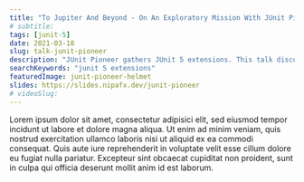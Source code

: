 ```yaml
---
title: "To Jupiter And Beyond - On An Exploratory Mission With JUnit Pioneer"
# subtitle:
tags: [junit-5]
date: 2021-03-18
slug: talk-junit-pioneer
description: "JUnit Pioneer gathers JUnit 5 extensions. This talk discusses the technical aspects, but also the mission, dev practices, automatic releases, and what Twitch has to do with all of this."
searchKeywords: "junit 5 extensions"
featuredImage: junit-pioneer-helmet
slides: https://slides.nipafx.dev/junit-pioneer
# videoSlug:
---
```


Lorem ipsum dolor sit amet, consectetur adipisici elit, sed eiusmod tempor incidunt ut labore et dolore magna aliqua.
Ut enim ad minim veniam, quis nostrud exercitation ullamco laboris nisi ut aliquid ex ea commodi consequat.
Quis aute iure reprehenderit in voluptate velit esse cillum dolore eu fugiat nulla pariatur.
Excepteur sint obcaecat cupiditat non proident, sunt in culpa qui officia deserunt mollit anim id est laborum.